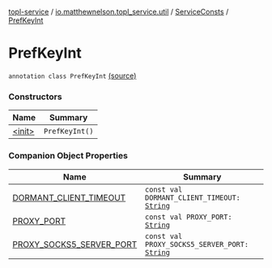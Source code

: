 [topl-service](../../../index.md) / [io.matthewnelson.topl_service.util](../../index.md) / [ServiceConsts](../index.md) / [PrefKeyInt](./index.md)

# PrefKeyInt

`annotation class PrefKeyInt` [(source)](https://github.com/05nelsonm/TorOnionProxyLibrary-Android/blob/master/topl-service/src/main/java/io/matthewnelson/topl_service/util/ServiceConsts.kt#L224)

### Constructors

| Name | Summary |
|---|---|
| [&lt;init&gt;](-init-.md) | `PrefKeyInt()` |

### Companion Object Properties

| Name | Summary |
|---|---|
| [DORMANT_CLIENT_TIMEOUT](-d-o-r-m-a-n-t_-c-l-i-e-n-t_-t-i-m-e-o-u-t.md) | `const val DORMANT_CLIENT_TIMEOUT: `[`String`](https://kotlinlang.org/api/latest/jvm/stdlib/kotlin/-string/index.html) |
| [PROXY_PORT](-p-r-o-x-y_-p-o-r-t.md) | `const val PROXY_PORT: `[`String`](https://kotlinlang.org/api/latest/jvm/stdlib/kotlin/-string/index.html) |
| [PROXY_SOCKS5_SERVER_PORT](-p-r-o-x-y_-s-o-c-k-s5_-s-e-r-v-e-r_-p-o-r-t.md) | `const val PROXY_SOCKS5_SERVER_PORT: `[`String`](https://kotlinlang.org/api/latest/jvm/stdlib/kotlin/-string/index.html) |

